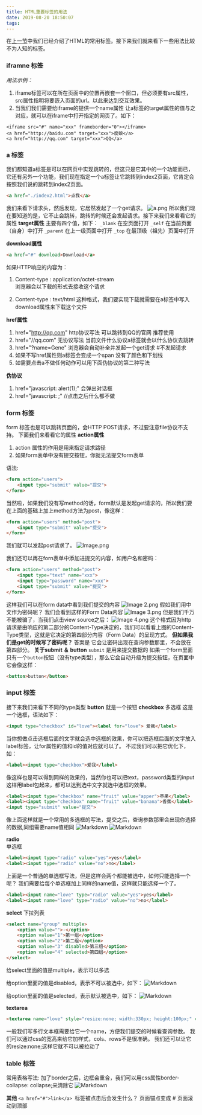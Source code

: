```yaml
---
title: HTML重要标签的用法
date: 2019-08-20 18:50:07
tags:
---
```

在[上一节](https://gene80230.github.io/2019/08/18/HTML%E5%B8%B8%E7%94%A8%E6%A0%87%E7%AD%BE%E4%BB%8B%E7%BB%8D/)中我们已经介绍了HTML的常用标签。接下来我们就来看下一些用法比较不为人知的标签。

### iframne 标签
*用法示例：*
1. iframe标签可以在所在页面中的位置再嵌套一个窗口，但必须要有src属性，src属性指明将要嵌入页面的url。以此来达到交互效果。
2. 当我们我们需要给iframe的提供一个name属性 让a标签的target属性的值与之对应，就可以在iframe中打开指定的网页了。如下：
```JS
<iframe src="#" name="xxx" frameborder="0"></iframe>
<a href="http://baidu.com" target="xxx">度娘</a>
<a href="http://qq.com" target="xxx">QQ</a>
```
### a 标签
我们都知道a标签是可以在网页中实现跳转的，但这只是它其中的一个功能而已，它还有另外一个功能，我们现在指定一个a标签让它跳转到index2页面，它肯定会按照我们说的跳转到index2页面。
```html
<a href="./index2.html">点我</a>
```
我们来看下请求头，然后发现，它居然发起了一个get请求。
![a.png](https://i.loli.net/2019/08/20/iynWxaFSeV9jRuf.png)
所以我们现在要知道的是，它不止会跳转，跳转的时候还会发起请求。接下来我们来看看它的属性
**target属性** 主要有四个值，如下：
`_blank`  在空页面打开
`_self`   在当前页面（自身）中打开
`_parent`     在上一级页面中打开
`_top`    在最顶级（祖先）页面中打开

**download属性** 
```html
<a href="#" download>Download</a>
```
如果HTTP响应的内容为：
1. Content-type : application/octet-stream  
浏览器会以下载的形式去接收这个请求

2. Content-type : text/html   这种格式，我们要实现下载就需要在a标签中写入download属性来下载这个文件

**href属性**
1. href="http://qq.com"  http协议写法  可以跳转到QQ的官网  推荐使用
2. href="//qq.com" 无协议写法   当前文件什么协议a标签就会以什么协议去跳转
3. href="?name=Gene"   浏览器会自动补全并发起一个get请求   #不发起请求
4. 如果不写href属性则a标签会变成一个span  没有了颜色和下划线
5. 如需要点击a不做任何动作可以用下面伪协议的第二种写法

**伪协议**
1. href="javascript: alert(1);"  会弹出对话框
2. href="javascript: ;"    //点击之后什么都不做

### form 标签
form 标签也是可以跳转页面的，会HTTP POST请求，不过要注意file协议不支持。
下面我们来看看它的属性
**action属性**
1. action 属性的作用是用来指定请求路径
2. 如果form表单中没有提交按钮，你就无法提交form表单

语法:
```html
<form action="users">
    <input type="submit" value="提交">
</form>
```
当然啦，如果我们没有写method的话，form默认是发起get请求的，所以我们要在上面的基础上加上method方法为post，像这样：
```html
<form action="users" method="post">
    <input type="submit" value="提交">
</form>
```
我们就可以发起post请求了。
![Image.png](https://i.loli.net/2019/08/20/YrIbOLMg8uH6eSf.png)

我们还可以再在forn表单中添加进提交的内容，如用户名和密码：
```html
<form action="users" method="post">
    <input type="text" name="xxx">
    <input type="password" name="xxx">
    <input type="submit" value="提交">
</form>
```
这样我们可以在form data中看到我们提交的内容
![Image _2_.png](https://i.loli.net/2019/08/20/p9SfBxQRXqGucoO.png)
假如我们用中文作为密码呢？
我们会看到这样的Form Data内容
![Image _3_.png](https://i.loli.net/2019/08/20/XPKl9wzrgStZ6Rv.png)
但是我们千万不能被骗了，当我们点击view source之后：
![Image _4_.png](https://i.loli.net/2019/08/20/FDMxrSG6LhbYqAc.png)
这个格式因为http请求是由响应的第二部分的Content-Type决定的，我们可以看看上图的Content-Type类型，这就是它决定的第四部分内容（Form Data）的呈现方式。
**但如果我们是get的时候写了密码呢？**
答案是 它会让密码出现在查询参数那里，不会放在第四部分。
**关于submit ＆ button**
`submit` 是用来提交数据的
如果一个form里面只有一个`button`按钮（没有type类型），那么它会自动升级为提交按钮，在页面中它会像这样：
```html
<button>button</button>
```

### input 标签
接下来我们来看下不同的type类型
**button**
就是一个按钮
**checkbox** 多选框
这是一个选框，语法如下：
```html
<input type="checkbox" id="love"><label for="love"> 爱我</label>
```
当你想做点击选框后面的文字就会选中选框的效果，你可以把选框后面的文字放入label标签，让for属性的值和id的值对应就可以了。
不过我们可以把它优化下，如：
```html
<label><input type="checkbox">爱我</label>
```
像这样也是可以得到同样的效果的，当然你也可以把text，password类型的input这样用label包起来，都可以达到选中文字就选中选框的效果。
```html
<label><input type="checkbox" name="fruit" value="apper">苹果</label>
<label><input type="checkbox" name="fruit" value="banana">香蕉</label>
<input type="submit" value="提交">
```
像上面这样就是一个常用的多选框的写法，提交之后，查询参数那里会出现你选择的数据,同组需要name值相同
![Markdown](http://i1.fuimg.com/644982/4fb2603e1e3cc040.png)
![Markdown](http://i1.fuimg.com/644982/2b01eeccdc3e09f6.png)

**radio**  
单选框
```html
<label><input type="radio" value="yes">yes</label>
<label><input type="radio" value="no">no</label>
```
上面是一个普通的单选框写法，但是这样会两个都能被选中，如何只能选择一个呢？
我们需要给每个单选框加上同样的name值，这样就只能选择一个了。
```html
<label><input name="love" type="radio" value="yes">yes</label>
<label><input name="love" type="radio" value="no">no</label>
```
**select**  下拉列表
```html
<select name="group" multiple>
    <option value="">-</option>
    <option value="1">第一组</option>
    <option value="2">第二组</option>
    <option value="3" disabled>第三组</option>
    <option value="4" selected>第四组</option>
</select>
```
给select里面的值是multiple，表示可以多选

给option里面的值是disabled，表示不可以被选中，如下：
![Markdown](http://i1.fuimg.com/644982/ff6817749d6af7ad.png)

给option里面的值是selected，表示默认被选中，如下：
![Markdown](http://i1.fuimg.com/644982/5a6c97a1844bc378.png)

**textarea**
```html
<textarea name="love" style="resize:none; width:330px; height:100px;" cols="30" rows="10"></textarea>
```
一般我们写多行文本框需要给它一个name，方便我们提交的时候看查询参数。
我们可以通过css的宽高来给它加样式，cols、rows不是很准确。
我们还可以让它的resize:none;这样它就不可以被拉动了

### table 标签 
常用表格写法:
加了border之后，边框会重合，我们可以用css属性border-collapse: collapse;来清除它
![Markdown](http://i1.fuimg.com/644982/491680d10bca07bd.png)

**其他**
`<a href="#">link</a> `标签被点击后会发生什么？ 
页面锚点变成 # 
页面滚动到顶部 
